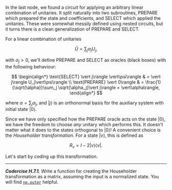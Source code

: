 In the last node, we found a circuit for applying an arbitrary linear
combination of unitaries.
It split naturally into two subroutines, PREPARE which prepared the
state and coefficients, and SELECT which applied the unitaries.
These were somewhat messily defined using nested circuits, but it
turns there is a clean generalization of PREPARE and SELECT.

For a linear combination of unitaries

$$
\tilde{U} = \sum_j \alpha_j U_j,
$$

with $\alpha_j > 0$, we'll define PREPARE and SELECT as oracles (black boxes) with the following behaviour:

$$
\begin{align*}
\text{SELECT} \vert j\rangle \vert\psi\rangle & = \vert j\rangle U_j\vert\psi\rangle \\
\text{PREPARE} \vert 0\rangle & = \frac{1}{\sqrt{\alpha}}\sum_j \sqrt{\alpha_j}\vert j\rangle = \vert\alpha\rangle,
\end{align*}
$$

where $\alpha = \sum_j\alpha_j$, and $\vert j\rangle$ is an
orthonormal basis for the auxiliary system with initial state $\vert
0\rangle$.

Since we have only specified how the PREPARE oracle acts on
the state $\vert 0\rangle$, we have the freedom to choose *any*
unitary which performs this. It doesn't matter what it does to the
states orthogonal to $\vert 0\rangle$! A convenient choice is the *Householder
transformation*. For a state $\vert v\rangle$, this is defined as

$$
R_v = I - 2 \vert v\rangle\langle v \vert.
$$

Let's start by coding up this transformation.

---

***Codercise H.7.1.*** Write a function for creating the
   Householder transformation as a matrix, assuming the input is a
   normalized state. You will find
   [``np.outer``](https://numpy.org/doc/stable/reference/generated/numpy.outer.html) helpful.
